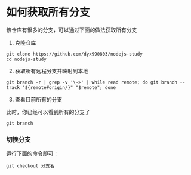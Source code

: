 # 如何获取所有分支

该仓库有很多的分支，可以通过下面的做法获取所有分支

1. 克隆仓库

```shell
git clone https://github.com/dyx990803/nodejs-study
cd nodejs-study
```

2. 获取所有远程分支并映射到本地

```shell
git branch -r | grep -v '\->' | while read remote; do git branch --track "${remote#origin/}" "$remote"; done
```

3. 查看目前所有的分支

此时，你已经可以看到所有的分支了

```shell
git branch
```

### 切换分支

运行下面的命令即可：

```shell
git checkout 分支名
```
